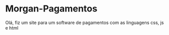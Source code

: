 # Morgan-Pagamentos
Olá, fiz um site para um software de pagamentos com as linguagens css, js e html
